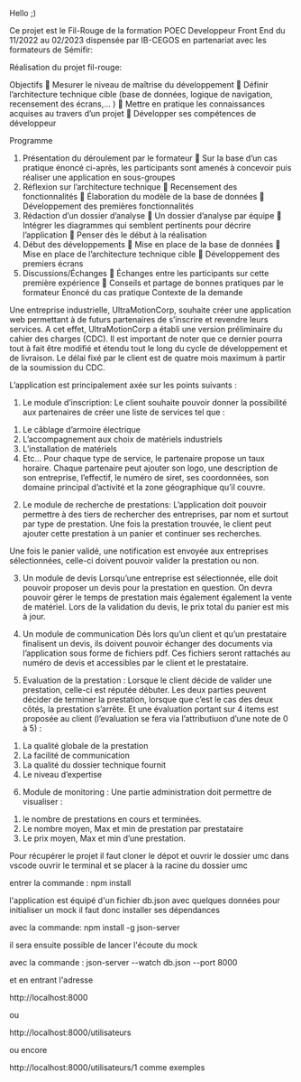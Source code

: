 Hello ;)

Ce projet est le Fil-Rouge de la formation POEC Developpeur Front End du 11/2022 au 02/2023 dispensée par IB-CEGOS en partenariat avec les formateurs de Sémifir:


Réalisation du projet fil-rouge:

Objectifs 
	Mesurer le niveau de maîtrise du développement
	Définir l’architecture technique cible (base de données, logique de navigation, recensement 
des écrans,… )
	Mettre en pratique les connaissances acquises au travers d’un projet
	Développer ses compétences de développeur

Programme
1.	Présentation du déroulement par le formateur
	Sur la base d’un cas pratique énoncé ci-après, les participants sont amenés à concevoir 
puis réaliser une application en sous-groupes
2.	Réflexion sur l’architecture technique
	Recensement des fonctionnalités
	Élaboration du modèle de la base de données
	Développement des premières fonctionnalités 
3.	Rédaction d’un dossier d’analyse
	Un dossier d’analyse par équipe
	Intégrer les diagrammes qui semblent pertinents pour décrire l’application
	Penser dès le début à la réalisation
4.	Début des développements
	Mise en place de la base de données
	Mise en place de l’architecture technique cible
	Développement des premiers écrans
5.	Discussions/Échanges
	Échanges entre les participants sur cette première expérience
	Conseils et partage de bonnes pratiques par le formateur
Énoncé du cas pratique
Contexte de la demande

Une entreprise industrielle, UltraMotionCorp, souhaite créer une application web permettant à de futurs partenaires de s’inscrire et revendre leurs services. A cet effet, UltraMotionCorp a établi une version préliminaire du cahier des charges (CDC). Il est important de noter que ce dernier pourra tout à fait être modifié et étendu tout le long du cycle de développement et de livraison. Le délai fixé par le client est de quatre mois maximum à partir de la soumission du CDC.



L’application est principalement axée sur les points suivants :

1)	Le module d’inscription:
 Le client souhaite pouvoir donner la possibilité aux partenaires de créer une liste de services tel que :
1.	Le câblage d’armoire électrique
2.	L’accompagnement aux choix de matériels industriels
3.	L’installation de matériels 
4.	Etc…
Pour chaque type de service, le partenaire propose un taux horaire.
Chaque partenaire peut ajouter son logo, une description de son entreprise, l’effectif, le numéro de siret, ses coordonnées, son domaine principal d’activité et la zone géographique qu’il couvre.

2)	Le module de recherche de prestations:
L’application doit pouvoir permettre à des tiers de rechercher des entreprises, par nom et surtout par type de prestation. Une fois la prestation trouvée, le client peut ajouter cette prestation à un panier et continuer ses recherches.

Une fois le panier validé, une notification est envoyée aux entreprises sélectionnées, celle-ci doivent pouvoir valider la prestation ou non.

3)	Un module de devis
Lorsqu’une entreprise est sélectionnée, elle doit pouvoir proposer un devis pour la prestation en question.
On devra pouvoir gérer le temps de prestation mais également également la vente de matériel. Lors de la validation du devis, le prix total du panier est mis à jour.

4)	Un module de communication
Dés lors qu’un client et qu’un prestataire finalisent un devis, ils doivent pouvoir échanger des documents via l’application sous forme de fichiers pdf. Ces fichiers seront rattachés au numéro de devis et accessibles par le client et le prestataire.

5)	Evaluation de la prestation : 
Lorsque le client décide de valider une prestation, celle-ci est réputée débuter. Les deux parties peuvent décider de terminer la prestation, lorsque que c’est le cas des deux côtés, la prestation s’arrête. Et une évaluation portant sur 4 items est proposée au client (l’evaluation se fera via l’attributiuon d’une note de 0 à 5) :
1.	La qualité globale de la prestation
2.	La facilité de communication
3.	La qualité du dossier technique fournit 
4.	Le niveau d’expertise

6)	Module de monitoring :
Une partie administration doit permettre de visualiser :
1.	le nombre de prestations en cours et terminées.
2.	Le nombre moyen, Max et min de prestation par prestataire
3.	Le prix moyen, Max et min d’une prestation.


Pour récupérer le projet il faut cloner le dépot et ouvrir le dossier umc dans vscode
ouvrir le terminal et se placer à la racine du dossier umc

entrer la commande : npm install

l'application est équipé d'un fichier db.json avec quelques données pour initialiser un mock il faut donc installer ses dépendances 

avec la commande: npm install -g json-server

il sera ensuite possible de lancer l'écoute du mock

avec la commande : json-server --watch db.json --port 8000

et en entrant l'adresse 

http://localhost:8000 

ou 

http://localhost:8000/utilisateurs 

ou encore 

http://localhost:8000/utilisateurs/1 comme exemples
